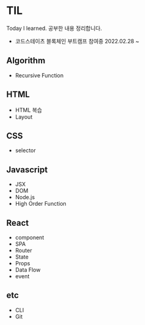 # TIL
Today I learned.
공부한 내용 정리합니다. 
- 코드스테이츠 블록체인 부트캠프 참여중 2022.02.28 ~  

## Algorithm
- Recursive Function

## HTML
- HTML 복습
- Layout

## CSS
- selector

## Javascript
- JSX
- DOM
- Node.js
- High Order Function

## React
- component
- SPA
- Router
- State
- Props
- Data Flow
- event

## etc
- CLI
- Git